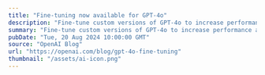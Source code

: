 ```yaml
---
title: "Fine-tuning now available for GPT-4o"
description: "Fine-tune custom versions of GPT-4o to increase performance and accuracy for your applications"
summary: "Fine-tune custom versions of GPT-4o to increase performance and accuracy for your applications"
pubDate: "Tue, 20 Aug 2024 10:00:00 GMT"
source: "OpenAI Blog"
url: "https://openai.com/blog/gpt-4o-fine-tuning"
thumbnail: "/assets/ai-icon.png"
---
```


